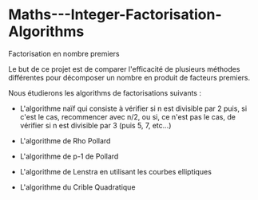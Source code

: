 # Maths---Integer-Factorisation-Algorithms

Factorisation en nombre premiers 

Le but de ce projet est de comparer l'efficacité de plusieurs méthodes différentes pour décomposer un nombre en produit de facteurs premiers.

Nous étudierons les algorithms de factorisations suivants : 

- L'algorithme naïf qui consiste à vérifier si n est divisible par 2 puis, si c'est le cas, recommencer avec n/2, ou si, ce n'est pas le cas, de vérifier si n est divisible par 3 (puis 5, 7, etc...)

- L'algorithme de Rho Pollard

- L'algorithme de p-1 de Pollard 

- L'algorithme de Lenstra en utilisant les courbes elliptiques 

- L'algorithme du Crible Quadratique 

